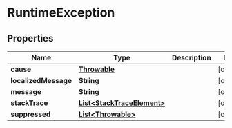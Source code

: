 
# RuntimeException

## Properties
Name | Type | Description | Notes
------------ | ------------- | ------------- | -------------
**cause** | [**Throwable**](Throwable.md) |  |  [optional]
**localizedMessage** | **String** |  |  [optional]
**message** | **String** |  |  [optional]
**stackTrace** | [**List&lt;StackTraceElement&gt;**](StackTraceElement.md) |  |  [optional]
**suppressed** | [**List&lt;Throwable&gt;**](Throwable.md) |  |  [optional]



